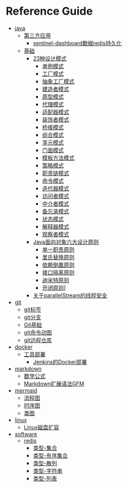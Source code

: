 

# Reference Guide

- [java]()
  - [第三方应用]()
    - [sentinel-dashboard数据redis持久化](../java/第三方应用/sentinel-dashboard数据%20redis%20持久化.md)
  - [基础]()
    - [23种设计模式]()
      - [单例模式](../java/基础/23种设计模式/创建型-单例模式)
      - [工厂模式](../java/基础/23种设计模式/创建型-工厂方法模式)
      - [抽象工厂模式](../java/基础/23种设计模式/创建型-抽象工厂模式)
      - [建造者模式](../java/基础/23种设计模式/创建型-建造者模式)
      - [原型模式](../java/基础/23种设计模式/创建型-原型模式)
      - [代理模式](../java/基础/23种设计模式/结构型-代理模式)
      - [适配器模式](../java/基础/23种设计模式/结构型-适配器模式)
      - [装饰者模式](../java/基础/23种设计模式/结构型-装饰模式)
      - [桥接模式](../java/基础/23种设计模式/结构型-桥接模式)
      - [组合模式](../java/基础/23种设计模式/结构型-组合模式)
      - [享元模式](../java/基础/23种设计模式/结构型-享元模式)
      - [门面模式](../java/基础/23种设计模式/结构型-门面模式)
      - [模板方法模式](../java/基础/23种设计模式/行为型-模版方法模式)
      - [策略模式](../java/基础/23种设计模式/行为型-策略模式)
      - [职责链模式](../java/基础/23种设计模式/行为型-责任链模式)
      - [命令模式](../java/基础/23种设计模式/行为型-命令模式)
      - [迭代器模式](../java/基础/23种设计模式/行为型-迭代器模式)
      - [访问者模式](../java/基础/23种设计模式/行为型-访问者模式)
      - [中介者模式](../java/基础/23种设计模式/行为型-中介者模式)
      - [备忘录模式](../java/基础/23种设计模式/行为型-备忘录模式)
      - [状态模式](../java/基础/23种设计模式/行为型-状态模式)
      - [解释器模式](../java/基础/23种设计模式/行为型-解释器模式)
      - [观察者模式](../java/基础/23种设计模式/行为型-观察者模式)
    - [Java面向对象六大设计原则]()
      - [单一职责原则](../java/基础/Java面向对象六大设计原则/单一职责原则)
      - [里氏替换原则](../java/基础/Java面向对象六大设计原则/里氏替换原则)
      - [依赖倒置原则](../java/基础/Java面向对象六大设计原则/依赖倒置原则)
      - [接口隔离原则](../java/基础/Java面向对象六大设计原则/接口隔离原则)
      - [迪米特原则](../java/基础/Java面向对象六大设计原则/迪米特原则)
      - [开闭原则](../java/基础/Java面向对象六大设计原则/开闭原则)]
    - [关于parallelStream的线程安全](../java/基础/关于parallelStream的线程安全)
- [git]()
  - [git标签](./git/git标签)
  - [git分支](./git/git分支)
  - [Git基础](./git/Git基础)
  - [git命令动图](./git/git命令动图)
  - [git远程仓库](./git/git远程仓库)
- [docker]()
  - [工具部署]()
    - [Jenkins的Docker部署](./docker/工具部署/Jenkins的Docker部署)
- [markdown]()
  - [数学公式](./markdown/数学公式)
  - [Markdown扩展语法GFM](./markdown/Markdown扩展语法GFM)
- [mermaid]()
  - [流程图](./mermaid/流程图)
  - [时序图](./mermaid/时序图)
  - [类图](./mermaid/类图)
- [linux]()
  - [Linux磁盘扩容](./linux/Linux磁盘扩容)
- [software]()
  - [redis]()
    - [类型-集合](./software/redis/类型-集合)
    - [类型-有序集合](./software/redis/类型-有序集合)
    - [类型-散列](./software/redis/类型-散列)
    - [类型-字符串](./software/redis/类型-字符串)
    - [类型-列表](./software/redis/类型-列表)
